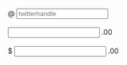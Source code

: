 <div style="padding: 100px 100px 10px;">
    <form class="bs-example bs-example-form" role="form">
        <div class="input-group">
            <span class="input-group-addon">@</span>
            <input type="text" class="form-control" placeholder="twitterhandle">
        </div>
        <br>
        <div class="input-group">
            <input type="text" class="form-control">
            <span class="input-group-addon">.00</span>
        </div>
        <br>
        <div class="input-group">
            <span class="input-group-addon">$</span>
            <input type="text" class="form-control">
            <span class="input-group-addon">.00</span>
        </div>
    </form>
</div>